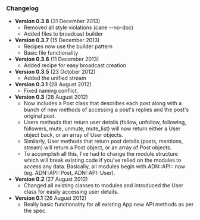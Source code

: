 ### Changelog

* **Version 0.3.8** (31 December 2013)
  * Removed all style violations (cane --no-doc)
  * Added files to broadcast builder
* **Version 0.3.7** (15 December 2013)
  * Recipes now use the builder pattern
  * Basic file functionality
* **Version 0.3.6** (11 December 2013)
  * Added recipe for easy broadcast creation
* **Version 0.3.5** (23 October 2012)
  * Added the unified stream
* **Version 0.3.1** (28 August 2012)
  * Fixed naming conflict.
* **Version 0.3** (28 August 2012)
  * Now includes a Post class that describes each post along with a bunch of new methods of accessing a post's replies and the post's original post.
  * Users methods that return user details (follow, unfollow, following, followers, mute, unmute, mute_list) will now return either a User object back, or an array of User objects.
  * Similarly, User methods that return post details (posts, mentions, stream) will return a Post object, or an array of Post objects.
  * To accomplish all this, I've had to change the module structure which will break existing code if you've relied on the modules to access any data. Basically, all modules begin with ADN::API:: now (eg. ADN::API::Post, ADN::API::User).
* **Version 0.2** (27 August 2012)
  * Changed all existing classes to modules and introduced the User class for easily accessing user details.
* **Version 0.1** (26 August 2012)
  * Really basic functionality for all existing App.new API methods as per the spec.
